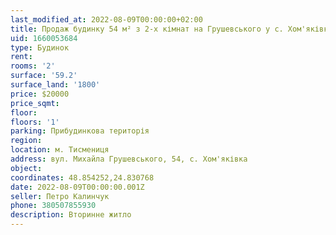 ```yaml
---
last_modified_at: 2022-08-09T00:00:00+02:00
title: Продаж будинку 54 м² з 2-х кімнат на Грушевського у с. Хом'яківка
uid: 1660053684
type: Будинок
rent:
rooms: '2'
surface: '59.2'
surface_land: '1800'
price: $20000
price_sqmt:
floor:
floors: '1'
parking: Прибудинкова територія
region:
location: м. Тисмениця
address: вул. Михайла Грушевського, 54, с. Хом'яківка
object:
coordinates: 48.854252,24.830768
date: 2022-08-09T00:00:00.001Z
seller: Петро Калинчук
phone: 380507855930
description: Вторинне житло
---
```

